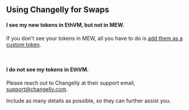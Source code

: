 ## Using Changelly for Swaps

#### I see my new tokens in EthVM, but not in MEW.

If you don't see your tokens in MEW, all you have to do is [add them as a custom token](https://kb.myetherwallet.com/en/tokens/how-to-add-custom-token/).

<br>

#### I do not see my tokens in EthVM.

Please reach out to Changelly at their support email, support@changelly.com.

Include as many details as possible, so they can further assist you.
